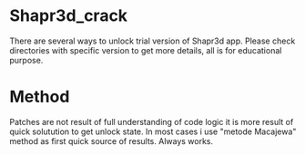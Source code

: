 # Shapr3d_crack

There are several ways to unlock trial version of Shapr3d app. Please check directories with specific version to get more details, all is for educational purpose.

# Method

Patches are not result of full understanding of code logic it is more result of quick solutution to get unlock state.
In most cases i use "metode Macajewa" method as first quick source of results. Always works.
